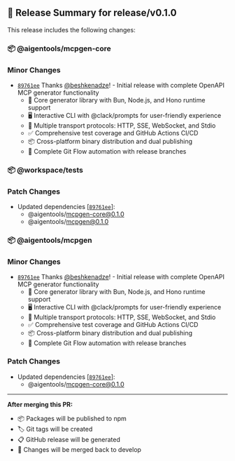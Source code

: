 ## 🚀 Release Summary for release/v0.1.0

This release includes the following changes:

### 📦 @aigentools/mcpgen-core

### Minor Changes
- [`89761ee`](https://github.com/beshkenadze/openapi-mcp-generator/commit/89761eec86b2766b07a8f088a8a43b97ca9c22ce) Thanks [@beshkenadze](https://github.com/beshkenadze)! - Initial release with complete OpenAPI MCP generator functionality
  - 🚀 Core generator library with Bun, Node.js, and Hono runtime support
  - 🖥️ Interactive CLI with @clack/prompts for user-friendly experience
  - 📡 Multiple transport protocols: HTTP, SSE, WebSocket, and Stdio
  - ✅ Comprehensive test coverage and GitHub Actions CI/CD
  - 📦 Cross-platform binary distribution and dual publishing
  - 🔄 Complete Git Flow automation with release branches

### 📦 @workspace/tests

### Patch Changes
- Updated dependencies [[`89761ee`](https://github.com/beshkenadze/openapi-mcp-generator/commit/89761eec86b2766b07a8f088a8a43b97ca9c22ce)]:
  - @aigentools/mcpgen-core@0.1.0
  - @aigentools/mcpgen@0.1.0

### 📦 @aigentools/mcpgen

### Minor Changes
- [`89761ee`](https://github.com/beshkenadze/openapi-mcp-generator/commit/89761eec86b2766b07a8f088a8a43b97ca9c22ce) Thanks [@beshkenadze](https://github.com/beshkenadze)! - Initial release with complete OpenAPI MCP generator functionality
  - 🚀 Core generator library with Bun, Node.js, and Hono runtime support
  - 🖥️ Interactive CLI with @clack/prompts for user-friendly experience
  - 📡 Multiple transport protocols: HTTP, SSE, WebSocket, and Stdio
  - ✅ Comprehensive test coverage and GitHub Actions CI/CD
  - 📦 Cross-platform binary distribution and dual publishing
  - 🔄 Complete Git Flow automation with release branches
### Patch Changes
- Updated dependencies [[`89761ee`](https://github.com/beshkenadze/openapi-mcp-generator/commit/89761eec86b2766b07a8f088a8a43b97ca9c22ce)]:
  - @aigentools/mcpgen-core@0.1.0


---

**After merging this PR:**
- 📦 Packages will be published to npm
- 🏷️ Git tags will be created
- 📋 GitHub release will be generated
- 🔄 Changes will be merged back to develop
